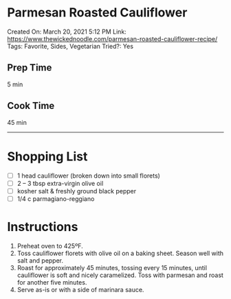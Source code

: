 # Parmesan Roasted Cauliflower

Created On: March 20, 2021 5:12 PM
Link: https://www.thewickednoodle.com/parmesan-roasted-cauliflower-recipe/
Tags: Favorite, Sides, Vegetarian
Tried?: Yes

## Prep Time

5 min

## Cook Time

45 min

---

# Shopping List

- [ ]  1 head cauliflower (broken down into small florets)
- [ ]  2 – 3 tbsp extra-virgin olive oil
- [ ]  kosher salt & freshly ground black pepper
- [ ]  1/4 c parmagiano-reggiano

# Instructions

1. Preheat oven to 425ºF.
2. Toss cauliflower florets with olive oil on a baking sheet. Season well with salt and pepper.
3. Roast for approximately 45 minutes, tossing every 15 minutes, until cauliflower is soft and nicely caramelized. Toss with parmesan and roast for another five minutes.
4. Serve as-is or with a side of marinara sauce.